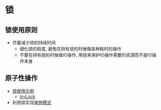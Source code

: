 # 锁

## 锁使用原则
- 尽量减少锁的持续时间
    - 细化锁的粒度, 避免在持有锁的时候做各种耗时的操作
    - 不要在持有锁的时候做IO操作, 用锁来保护IO操作需要的资源而不是IO操作本身

## 原子性操作

- [锁使用示例](mutexUse.go)
    - [tryLock](../../../infra/tool/lock/tryLock_test.go)
- 利用锁实现[单例模式](../../../infra/tool/singleton/singleton.go)